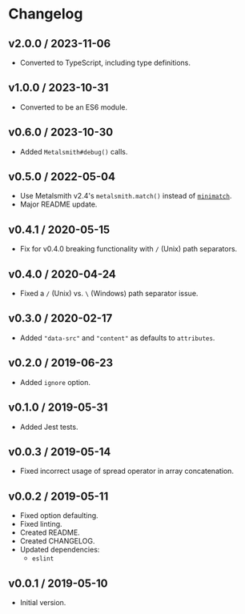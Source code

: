 # Changelog

## v2.0.0 / 2023-11-06

- Converted to TypeScript, including type definitions.

## v1.0.0 / 2023-10-31

- Converted to be an ES6 module.

## v0.6.0 / 2023-10-30

- Added `Metalsmith#debug()` calls.

## v0.5.0 / 2022-05-04

- Use Metalsmith v2.4's `metalsmith.match()` instead of [`minimatch`](https://www.npmjs.com/package/minimatch).
- Major README update.

## v0.4.1 / 2020-05-15

- Fix for v0.4.0 breaking functionality with `` / `` (Unix) path separators.

## v0.4.0 / 2020-04-24

- Fixed a `` / `` (Unix) vs. `` \ `` (Windows) path separator issue.

## v0.3.0 / 2020-02-17

- Added `"data-src"` and `"content"` as defaults to `attributes`.

## v0.2.0 / 2019-06-23

- Added `ignore` option.

## v0.1.0 / 2019-05-31

- Added Jest tests.

## v0.0.3 / 2019-05-14

- Fixed incorrect usage of spread operator in array concatenation.

## v0.0.2 / 2019-05-11

- Fixed option defaulting.
- Fixed linting.
- Created README.
- Created CHANGELOG.
- Updated dependencies:
  - `eslint`

## v0.0.1 / 2019-05-10

- Initial version.
